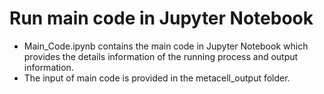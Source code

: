 # Run main code in Jupyter Notebook
- Main_Code.ipynb contains the main code in Jupyter Notebook which provides the details information of the running process and output information.
- The input of main code is provided in the metacell_output folder.

